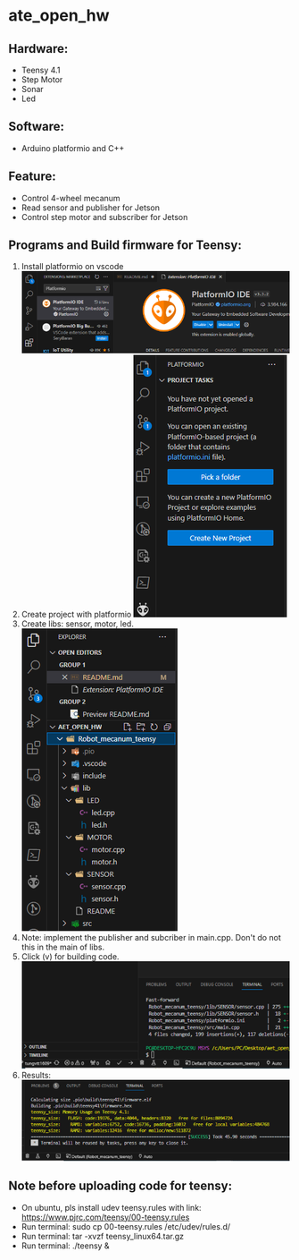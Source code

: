 # ate_open_hw
## Hardware:
- Teensy 4.1
- Step Motor
- Sonar
- Led
## Software:
- Arduino platformio and C++
## Feature:
- Control 4-wheel mecanum
- Read sensor and publisher for Jetson
- Control step motor and subscriber for Jetson
## Programs and Build firmware for Teensy:
1. Install platformio on vscode
![markdown](image-2.png)
2. Create project with platformio
![markdown](image-3.png)
3. Create libs: sensor, motor, led.
![markdown](image-4.png)
4. Note: implement the publisher and subcriber in main.cpp. Don't do not this in the main of libs.  
5. Click (v) for building code. 
![markdown](image.png)
6. Results:
![markdown](image-1.png)

## Note before uploading code for teensy:
- On ubuntu, pls install udev teensy.rules with link: https://www.pjrc.com/teensy/00-teensy.rules
- Run terminal: sudo cp 00-teensy.rules /etc/udev/rules.d/
- Run terminal: tar -xvzf teensy_linux64.tar.gz
- Run terminal: ./teensy &
